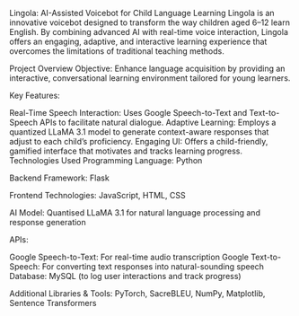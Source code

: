 Lingola: AI-Assisted Voicebot for Child Language Learning
Lingola is an innovative voicebot designed to transform the way children aged 6–12 learn English. By combining advanced AI with real-time voice interaction, Lingola offers an engaging, adaptive, and interactive learning experience that overcomes the limitations of traditional teaching methods.

Project Overview
Objective:
Enhance language acquisition by providing an interactive, conversational learning environment tailored for young learners.

Key Features:

Real-Time Speech Interaction: Uses Google Speech-to-Text and Text-to-Speech APIs to facilitate natural dialogue.
Adaptive Learning: Employs a quantized LLaMA 3.1 model to generate context-aware responses that adjust to each child’s proficiency.
Engaging UI: Offers a child-friendly, gamified interface that motivates and tracks learning progress.
Technologies Used
Programming Language:
Python

Backend Framework:
Flask

Frontend Technologies:
JavaScript, HTML, CSS

AI Model:
Quantised LLaMA 3.1 for natural language processing and response generation

APIs:

Google Speech-to-Text: For real-time audio transcription
Google Text-to-Speech: For converting text responses into natural-sounding speech
Database:
MySQL (to log user interactions and track progress)

Additional Libraries & Tools:
PyTorch, SacreBLEU, NumPy, Matplotlib, Sentence Transformers
